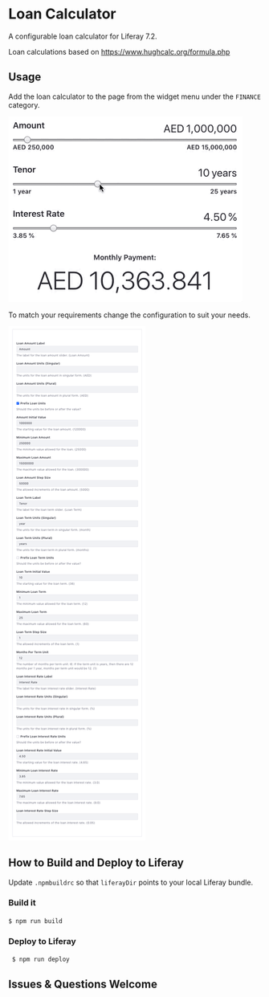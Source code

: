 # Loan Calculator

A configurable loan calculator for Liferay 7.2.

Loan calculations based on https://www.hughcalc.org/formula.php

## Usage

Add the loan calculator to the page from the widget menu under the `FINANCE` category.

![loanCalculator](/images/LoanCalculator.gif)

To match your requirements change the configuration to suit your needs. 

![configuration](/images/configuration.png)

## How to Build and Deploy to Liferay

Update `.npmbuildrc` so that `liferayDir` points to your local Liferay bundle.

### Build it
` $ npm run build `


### Deploy to Liferay
` $ npm run deploy`

## Issues & Questions Welcome